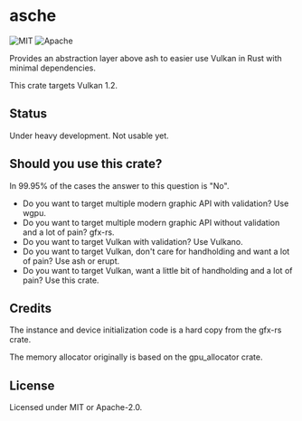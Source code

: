 # asche

![MIT](https://img.shields.io/badge/license-MIT-blue.svg)
![Apache](https://img.shields.io/badge/license-Apache-blue.svg)

Provides an abstraction layer above ash to easier use Vulkan in Rust with minimal dependencies.

This crate targets Vulkan 1.2.

## Status

Under heavy development. Not usable yet.

## Should you use this crate?

In 99.95% of the cases the answer to this question is "No".

* Do you want to target multiple modern graphic API with validation? Use wgpu.
* Do you want to target multiple modern graphic API without validation and a lot of pain? gfx-rs.
* Do you want to target Vulkan with validation? Use Vulkano.
* Do you want to target Vulkan, don't care for handholding and want a lot of pain? Use ash or erupt.
* Do you want to target Vulkan, want a little bit of handholding and a lot of pain? Use this crate.

## Credits

The instance and device initialization code is a hard copy from the gfx-rs crate.

The memory allocator originally is based on the gpu_allocator crate.

## License

Licensed under MIT or Apache-2.0.

